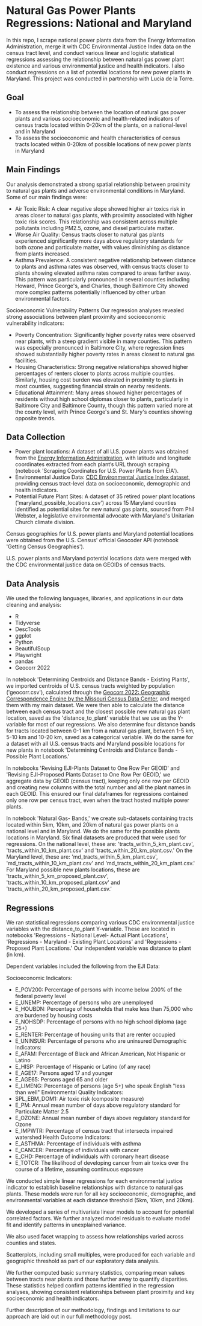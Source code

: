 # Natural Gas Power Plants Regressions: National and Maryland

In this repo, I scrape national power plants data from the Energy Information Administration, merge it with CDC Environmental Justice Index data on the census tract level, and conduct various linear and logistic statistical regressions assessing the relationship between natural gas power plant existence and various environmental justice and health indicators. I also conduct regressions on a list of potential locations for new power plants in Maryland. This project was conducted in partnership with Lucia de la Torre.

## Goal
- To assess the relationship between the location of natural gas power plants and various socioeconomic and health-related indicators of census tracts located within 0-20km of the plants, on a national-level and in Maryland
- To assess the socioeconomic and health characteristics of census tracts located within 0-20km of possible locations of new power plants in Maryland

## Main Findings
Our analysis demonstrated a strong spatial relationship between proximity to natural gas plants and adverse environmental conditions in Maryland. Some of our main findings were: 
- Air Toxic Risk: A clear negative slope showed higher air toxics risk in areas closer to natural gas plants, with proximity associated with higher toxic risk scores. This relationship was consistent across multiple pollutants including PM2.5, ozone, and diesel particulate matter.
- Worse Air Quality: Census tracts closer to natural gas plants experienced significantly more days above regulatory standards for both ozone and particulate matter, with values diminishing as distance from plants increased.
- Asthma Prevalence: A consistent negative relationship between distance to plants and asthma rates was observed, with census tracts closer to plants showing elevated asthma rates compared to areas farther away. This pattern was particularly pronounced in several counties including Howard, Prince George's, and Charles, though Baltimore City showed more complex patterns potentially influenced by other urban environmental factors.

Socioeconomic Vulnerability Patterns
Our regression analyses revealed strong associations between plant proximity and socioeconomic vulnerability indicators:
- Poverty Concentration: Significantly higher poverty rates were observed near plants, with a steep gradient visible in many counties. This pattern was especially pronounced in Baltimore City, where regression lines showed substantially higher poverty rates in areas closest to natural gas facilities.
- Housing Characteristics: Strong negative relationships showed higher percentages of renters closer to plants across multiple counties. Similarly, housing cost burden was elevated in proximity to plants in most counties, suggesting financial strain on nearby residents.
- Educational Attainment: Many areas showed higher percentages of residents without high school diplomas closer to plants, particularly in Baltimore City and Baltimore County, though this pattern varied more at the county level, with Prince George's and St. Mary's counties showing opposite trends.

## Data Collection
- Power plant locations: A dataset of all U.S. power plants was obtained from the [Energy Information Administration](https://www.eia.gov/beta/electricity/data/browser/#/topic/1?agg=2,0,1&fuel=vtvv&sec=g&geo=g&freq=A&datecode=2023&tab=overview&start=200101&end=201710&ctype=linechart&ltype=pin&maptype=0&rse=0&pin=), with latitude and longitude coordinates extracted from each plant’s URL through scraping (notebook 'Scraping Coordinates for U.S. Power Plants from EIA').
- Environmental Justice Data: [CDC Environmental Justice Index dataset](https://www.atsdr.cdc.gov/place-health/php/eji/eji-data-download.html), providing census tract-level data on socioeconomic, demographic and health indicators.
- Potential Future Plant Sites: A dataset of 35 retired power plant locations ('maryland_possible_locations.csv') across 15 Maryland counties identified as potential sites for new natural gas plants, sourced from Phil Webster, a legislative environmental advocate with Maryland's Unitarian Church climate division.

Census geographies for U.S. power plants and Maryland potential locations were obtained from the U.S. Census' official Geocoder API (notebook 'Getting Census Geographies').

U.S. power plants and Maryland potential locations data were merged with the CDC environmental justice data on GEOIDs of census tracts.

## Data Analysis
We used the following languages, libraries, and applications in our data cleaning and analysis:
- R
- Tidyverse
- DescTools
- ggplot
- Python
- BeautifulSoup
- Playwright
- pandas
- Geocorr 2022

In notebook 'Determining Centroids and Distance Bands - Existing Plants', we imported centroids of U.S. census tracts weighted by population ('geocorr.csv'), calculated through the [Geocorr 2022: Geographic Correspondence Engine by the Missouri Census Data Center](https://mcdc.missouri.edu/applications/geocorr2022.html), and merged them with my main dataset. We were then able to calculate the distance between each census tract and the closest possible new natural gas plant location, saved as the 'distance_to_plant' variable that we use as the Y-variable for most of our regressions. We also determine four distance bands for tracts located between 0-1 km from a natural gas plant, between 1-5 km, 5-10 km and 10-20 km, saved as a categorical variable.
We do the same for a dataset with all U.S. census tracts and Maryland possible locations for new plants in notebook 'Determining Centroids and Distance Bands - Possible Plant Locations.'

In notebooks 'Revising EJI-Plants Dataset to One Row Per GEOID' and 'Revising EJI-Proposed Plants Dataset to One Row Per GEOID,' we aggregate data by GEOID (census tract), keeping only one row per GEOID and creating new columns with the total number and all the plant names in each GEOID. This ensured our final dataframes for regressions contained only one row per census tract, even when the tract hosted multiple power plants. 

In notebook 'Natural Gas- Bands,' we create sub-datasets containing tracts located within 5km, 10km, and 20km of natural gas power plants on a national level and in Maryland. We do the same for the possible plants locations in Maryland. Six final datasets are produced that were used for regressions. On the national level, these are: 'tracts_within_5_km_plant.csv', 'tracts_within_10_km_plant.csv' and 'tracts_within_20_km_plant.csv.' On the Maryland level, these are: 'md_tracts_within_5_km_plant.csv', 'md_tracts_within_10_km_plant.csv' and 'md_tracts_within_20_km_plant.csv.' For Maryland possible new plants locations, these are 'tracts_within_5_km_proposed_plant.csv', 'tracts_within_10_km_proposed_plant.csv' and 'tracts_within_20_km_proposed_plant.csv.'

## Regressions
We ran statistical regressions comparing various CDC environmental justice variables with the distance_to_plant Y-variable. These are located in notebooks 'Regressions - National Level- Actual Plant Locations', 'Regressions - Maryland - Existing Plant Locations' and 'Regressions - Proposed Plant Locations.' Our independent variable was distance to plant (in km).

Dependent variables included the following from the EJI Data: 

Socioeconomic Indicators:
- E_POV200: Percentage of persons with income below 200% of the federal poverty level
- E_UNEMP: Percentage of persons who are unemployed
- E_HOUBDN: Percentage of households that make less than 75,000 who are burdened by housing costs
- E_NOHSDP: Percentage of persons with no high school diploma (age 25+)
- E_RENTER: Percentage of housing units that are renter occupied
- E_UNINSUR: Percentage of persons who are uninsured
Demographic Indicators:
- E_AFAM: Percentage of Black and African American, Not Hispanic or Latino
- E_HISP: Percentage of Hispanic or Latino (of any race)
- E_AGE17: Persons aged 17 and younger
- E_AGE65: Persons aged 65 and older
- E_LIMENG: Percentage of persons (age 5+) who speak English "less than well"
Environmental Quality Indicators:
- SPL_EBM_DOM1: Air toxic risk (composite measure)
- E_PM: Annual mean number of days above regulatory standard for Particulate Matter 2.5
- E_OZONE: Annual mean number of days above regulatory standard for Ozone
- E_IMPWTR: Percentage of census tract that intersects impaired watershed
Health Outcome Indicators:
- E_ASTHMA: Percentage of individuals with asthma
- E_CANCER: Percentage of individuals with cancer
- E_CHD: Percentage of individuals with coronary heart disease
- E_TOTCR: The likelihood of developing cancer from air toxics over the course of a lifetime, assuming continuous exposure

We conducted simple linear regressions for each environmental justice indicator to establish baseline relationships with distance to natural gas plants. These models were run for all key socioeconomic, demographic, and environmental variables at each distance threshold (5km, 10km, and 20km). 

We developed a series of multivariate linear models to account for potential correlated factors. We further analyzed model residuals to evaluate model fit and identify patterns in unexplained variance.

We also used facet wrapping to assess how relationships varied across counties and states.

Scatterplots, including small multiples, were produced for each variable and geographic threshold as part of our exploratory data analysis.

We further computed basic summary statistics, comparing mean values between tracts near plants and those further away to quantify disparities. These statistics helped confirm patterns identified in the regression analyses, showing consistent relationships between plant proximity and key socioeconomic and health indicators.

Further description of our methodology, findings and limitations to our approach are laid out in our full methodology post.

